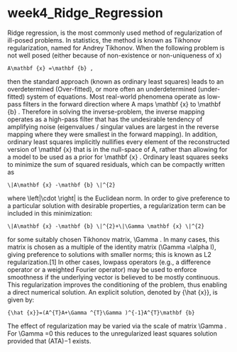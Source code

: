 # week4_Ridge_Regression
Ridge regression, is the most commonly used method of regularization of ill-posed problems. In statistics, the method is known as Tikhonov regularization, named for Andrey Tikhonov.
When the following problem is not well posed (either because of non-existence or non-uniqueness of x)

    A\mathbf {x} =\mathbf {b} , 
    
then the standard approach (known as ordinary least squares) leads to an overdetermined (Over-fitted), or more often an underdetermined (under-fitted) system of equations. Most real-world phenomena operate as low-pass filters in the forward direction where A maps \mathbf {x} to \mathbf {b} . Therefore in solving the inverse-problem, the inverse mapping operates as a high-pass filter that has the undesirable tendency of amplifying noise (eigenvalues / singular values are largest in the reverse mapping where they were smallest in the forward mapping). In addition, ordinary least squares implicitly nullifies every element of the reconstructed version of \mathbf {x} that is in the null-space of A, rather than allowing for a model to be used as a prior for \mathbf {x} . Ordinary least squares seeks to minimize the sum of squared residuals, which can be compactly written as

    \|A\mathbf {x} -\mathbf {b} \|^{2}

where \left\|\cdot \right\| is the Euclidean norm. In order to give preference to a particular solution with desirable properties, a regularization term can be included in this minimization:

    \|A\mathbf {x} -\mathbf {b} \|^{2}+\|\Gamma \mathbf {x} \|^{2}

for some suitably chosen Tikhonov matrix, \Gamma . In many cases, this matrix is chosen as a multiple of the identity matrix (\Gamma =\alpha I), giving preference to solutions with smaller norms; this is known as L2 regularization.[1] In other cases, lowpass operators (e.g., a difference operator or a weighted Fourier operator) may be used to enforce smoothness if the underlying vector is believed to be mostly continuous. This regularization improves the conditioning of the problem, thus enabling a direct numerical solution. An explicit solution, denoted by {\hat {x}}, is given by:

    {\hat {x}}=(A^{T}A+\Gamma ^{T}\Gamma )^{-1}A^{T}\mathbf {b} 

The effect of regularization may be varied via the scale of matrix \Gamma . For \Gamma =0 this reduces to the unregularized least squares solution provided that (ATA)−1 exists.
